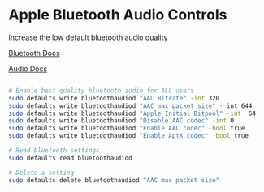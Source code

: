 # Apple Bluetooth Audio Controls

Increase the low default bluetooth audio quality

[Bluetooth Docs](https://developer.apple.com/bluetooth)

[Audio Docs](https://developer.apple.com/audio)


```sh

# Enable best quality bluetooth audio for ALL users
sudo defaults write bluetoothaudiod "AAC Bitrate" -int 320
sudo defaults write bluetoothaudiod "AAC max packet size" - int 644
sudo defaults write bluetoothaudiod "Apple Initial Bitpool" -int  64
sudo defaults write bluetoothaudiod "Disable AAC codec" -int 0
sudo defaults write bluetoothaudiod "Enable AAC codec" -bool true
sudo defaults write bluetoothaudiod "Enable AptX codec" -bool true

# Read bluetooth settings
sudo defaults read bluetoothaudiod

# Delete a setting
sudo defaults delete bluetoothaudiod "AAC max packet size"
```
